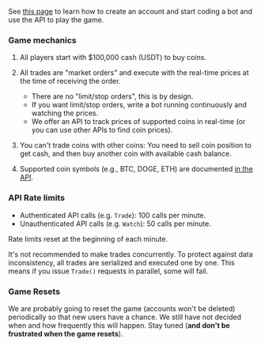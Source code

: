 See [this page](/join) to learn how to create an account and start coding a
bot and use the API to play the game.

### Game mechanics

1. All players start with $100,000 cash (USDT) to buy coins.

1. All trades are "market orders" and execute with the real-time prices at the
   time of receiving the order.

   * There are no "limit/stop orders", this is by design.
   * If you want limit/stop orders, write a bot running continuously and
     watching the prices.
   * We offer an API to track prices of supported coins in real-time (or you
     can use other APIs to find coin prices).

1. You can't trade coins with other coins: You need to sell coin position to
   get cash, and then buy another coin with available cash balance.

1. Supported coin symbols (e.g., BTC, DOGE, ETH) are documented [in the API][api].

### API Rate limits

* Authenticated API calls (e.g. `Trade`): 100 calls per minute.
* Unauthenticated API calls (e.g. `Watch`): 50 calls per minute.

Rate limits reset at the beginning of each minute.

It's not recommended to make trades concurrently. To protect against data
inconsistency, all trades are serialized and executed one by one. This means
if you issue `Trade()` requests in parallel, some will fail.

### Game Resets

We are probably going to reset the game (accounts won't be deleted) periodically
so that new users have a chance. We still have not decided when and how
frequently this will happen. Stay tuned (**and don't be frustrated when the game
resets**).

[api]: https://github.com/grpcoin/grpcoin/blob/main/api/grpcoin.proto
